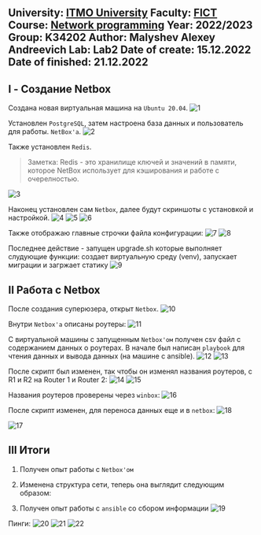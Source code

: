 University: [ITMO University](https://itmo.ru/ru/)
Faculty: [FICT](https://fict.itmo.ru)
Course: [Network programming](https://github.com/itmo-ict-faculty/network-programming)
Year: 2022/2023
Group: K34202
Author: Malyshev Alexey Andreevich
Lab: Lab2
Date of create: 15.12.2022
Date of finished: 21.12.2022
---
## I - Создание Netbox
Создана новая виртуальная машина на `Ubuntu 20.04`.
![1](https://user-images.githubusercontent.com/57321062/209478060-c4172b88-0da1-42ed-a4f2-53ae07f032b3.png)

Установлен `PostgreSQL`, затем настроена база данных и пользователь для работы. `NetBox'а`.
![2](https://user-images.githubusercontent.com/57321062/209478066-f8c7a59e-1695-4355-9572-8d33ae6316c0.png)

Также установлен `Redis`.
> Заметка: Redis - это хранилище ключей и значений в памяти, которое NetBox использует для кэширования и работе с очерелностью.

![3](https://user-images.githubusercontent.com/57321062/209478067-574c678c-4820-406e-924b-78004f4cc408.png)

Наконец установлен сам `Netbox`, далее будут скриншоты с установкой и настройкой.
![4](https://user-images.githubusercontent.com/57321062/209478071-4c35a71f-2ec1-470f-8bfe-4d603a192f33.png)
![5](https://user-images.githubusercontent.com/57321062/209478075-9fce1594-46ab-4a40-8b1d-6a5fbdef50c4.png)
![6](https://user-images.githubusercontent.com/57321062/209478079-a1317429-aaf2-4495-9829-152585fdb637.png)

Также отображаю главные строчки файла конфигурации:
![7](https://user-images.githubusercontent.com/57321062/209478080-8574006f-eb3e-4fa9-b59a-b0492129053e.png)
![8](https://user-images.githubusercontent.com/57321062/209478082-f1376b36-1524-4b29-83b8-30941e117e4c.png)

Последнее действие - запущен upgrade.sh которые выполняет слудующие функции: создает виртуальную среду (venv), запускает миграции и загржает статику
![9](https://user-images.githubusercontent.com/57321062/209478087-a23e1b9b-d78a-4f8a-be51-d9ce15953a4c.png)

## II Работа с Netbox
После создания суперюзера, открыт `Netbox`.
![10](https://user-images.githubusercontent.com/57321062/209478091-a0cf9a78-cc80-4ad3-9e2b-c4cac4bd9f26.png)

Внутри `Netbox'а` описаны роутеры:
![11](https://user-images.githubusercontent.com/57321062/209478930-45817109-d7be-46db-9bda-1b2b4977ba9a.png)

С виртуальной машины с запущенным `Netbox'ом` получен csv файл с содержанием данных о роутерах. В начале был написан `playbook` для чтения данных и вывода данных (на машине с ansible).
![12](https://user-images.githubusercontent.com/57321062/209478098-de29673a-b8a0-4dee-888f-a043df6e63af.png)
![13](https://user-images.githubusercontent.com/57321062/209478099-413a66f3-6a49-4af2-9899-9465d6e91ba5.png)

После скрипт был изменен, так чтобы он изменял названия роутеров, c R1 и R2 на Router 1 и Rоuter 2:
![14](https://user-images.githubusercontent.com/57321062/209478101-93f9c8b4-5820-47ae-8af8-3820361f2644.png)
![15](https://user-images.githubusercontent.com/57321062/209478103-02680bad-38eb-444d-afc1-8a13a9aa3e06.png)

Названия роутеров проверены через `winbox`:
![16](https://user-images.githubusercontent.com/57321062/209478106-e5992126-9c57-4d11-a09b-ae6257b1c69a.png)

После скрипт изменен, для переноса данных еще и в `netbox`:
![18](https://user-images.githubusercontent.com/57321062/209478901-b50e7705-b9e7-4c7f-9c51-076a6e6dce9b.png)

![17](https://user-images.githubusercontent.com/57321062/209478111-c050e3a6-abd2-4ebe-8b83-dc0d063bc313.png)

## III Итоги
1. Получен опыт работы с `Netbox'ом`
2. Изменена структура сети, теперь она выглядит следующим образом:


3. Получен опыт работы с `ansible` со сбором информации
![19](https://user-images.githubusercontent.com/57321062/209478892-b1a9c2e4-5006-4d0a-903f-29b6c83c2de7.png)


Пинги:
![20](https://user-images.githubusercontent.com/57321062/209478122-8afa8190-eccb-4117-b6dc-aa713ff91004.png)
![21](https://user-images.githubusercontent.com/57321062/209478124-7f44bfda-2f17-4fa8-b14b-220723338c87.png)
![22](https://user-images.githubusercontent.com/57321062/209478951-62d3d24d-1792-4446-a1d0-af09d2c36da3.png)



